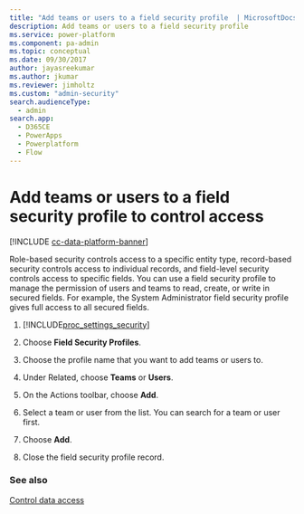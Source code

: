 ```yaml
---
title: "Add teams or users to a field security profile  | MicrosoftDocs"
description: Add teams or users to a field security profile
ms.service: power-platform
ms.component: pa-admin
ms.topic: conceptual
ms.date: 09/30/2017
author: jayasreekumar
ms.author: jkumar
ms.reviewer: jimholtz
ms.custom: "admin-security"
search.audienceType: 
  - admin
search.app:
  - D365CE
  - PowerApps
  - Powerplatform
  - Flow
---
```

# Add teams or users to a field security profile to control access

[!INCLUDE [cc-data-platform-banner](../includes/cc-data-platform-banner.md)]

<!-- legacy procedure -->

Role-based security controls access to a specific entity type, record-based security controls access to individual records, and field-level security controls access to specific fields. You can use a field security profile to manage the permission of users and teams to read, create, or write in secured fields. For example, the System Administrator field security profile gives full access to all secured fields.  
  
1. [!INCLUDE[proc_settings_security](../includes/proc-settings-security.md)]  
  
2. Choose **Field Security Profiles**.  
  
3. Choose the profile name that you want to add teams or users to.  
  
4. Under Related, choose **Teams** or **Users**.  
  
5. On the Actions toolbar, choose **Add**.  
  
6. Select a team or user from the list. You can search for a team or user first.  
  
7. Choose **Add**.  
  
8. Close the field security profile record.  
  
### See also  
 [Control data access](../admin/security-roles-privileges.md)   
